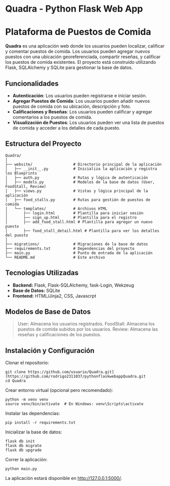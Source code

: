 #  Quadra - Python Flask Web App
# Plataforma de Puestos de Comida

**Quadra** es una aplicación web donde los usuarios pueden localizar, calificar y comentar puestos de comida. Los usuarios pueden agregar nuevos puestos con una ubicación georeferenciada, compartir reseñas, y calificar los puestos de comida existentes. El proyecto está construido utilizando Flask, SQLAlchemy y SQLite para gestionar la base de datos.

## Funcionalidades

- **Autenticación**: Los usuarios pueden registrarse e iniciar sesión.
- **Agregar Puestos de Comida**: Los usuarios pueden añadir nuevos puestos de comida con su ubicación, descripción y foto.
- **Calificaciones y Reseñas**: Los usuarios pueden calificar y agregar comentarios a los puestos de comida.
- **Visualización de Puestos**: Los usuarios pueden ver una lista de puestos de comida y acceder a los detalles de cada puesto.

  
## Estructura del Proyecto
```
Quadra/
│
├── website/                  # Directorio principal de la aplicación
│   ├── __init__.py           # Inicializa la aplicación y registra los Blueprints
│   ├── auth.py               # Rutas y lógica de autenticación
│   ├── models.py             # Modelos de la base de datos (User, FoodStall, Review)
│   ├── views.py              # Vistas y lógica principal de la aplicación
│   ├── food_stalls.py        # Rutas para gestión de puestos de comida
│   └── templates/            # Archivos HTML
│       ├── login.html        # Plantilla para iniciar sesión
│       ├── sign_up.html      # Plantilla para el registro
│       ├── add_food_stall.html # Plantilla para agregar un nuevo puesto
│       ├── food_stall_detail.html # Plantilla para ver los detalles del puesto
│
├── migrations/               # Migraciones de la base de datos
├── requirements.txt          # Dependencias del proyecto
├── main.py                   # Punto de entrada de la aplicación
└── README.md                 # Este archivo
```
## Tecnologías Utilizadas

* **Backend:** Flask, Flask-SQLAlchemy, fask-Login, Wekzeug
* **Base de Datos:** SQLite
* **Frontend:** HTML/Jinja2, CSS, Javascrpt

## Modelos de Base de Datos

>User: Almacena los usuarios registrados.
>FoodStall: Almacena los puestos de comida subidos por los usuarios.
>Review: Almacena las reseñas y calificaciones de los puestos.


## Instalación y Configuración

Clonar el repositorio:

```
git clone https://github.com/usuario/Quadra.git](https://github.com/rodrigo2311037/pythonflaskwebappQuadra.git
cd Quadra
```
Crear entorno virtual (opcional pero recomendado):
```
python -m venv venv
source venv/bin/activate  # En Windows: venv\Scripts\activate
```
Instalar las dependencias:
```
pip install -r requirements.txt
```
Inicializar la base de datos:
```
flask db init
flask db migrate
flask db upgrade
```
Correr la aplicación:
```
python main.py
```
La aplicación estará disponible en http://127.0.0.1:5000/.


